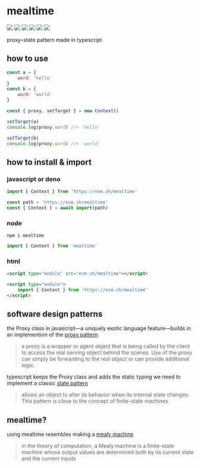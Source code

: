 # mealtime
[![](https://badgen.net/packagephobia/install/mealtime?icon=npm&label&color=black&scale=1.618)](https://www.npmjs.com/package/mealtime) [![](https://badgen.net/npm/types/tslib?icon=typescript&label&color=black&scale=1.618)](https://github.com/domrally/mealtime/blob/main/code/context.d.ts) [![](https://badgen.net/badge/license/Fair?color=black&scale=1.618)](https://github.com/domrally/mealtime/blob/main/LICENSE) [![](https://badgen.net/codeclimate/loc/domrally/mealtime?label=lines&color=black&scale=1.618)](https://github.com/domrally/mealtime/blob/main/code/context.ts) [![](https://badgen.net/github/status/domrally/mealtime?icon=github&label&color=black&scale=1.618)](https://github.com/domrally/mealtime/actions) [![](https://badgen.net/github/tag/domrally/mealtime?icon=git&label&color=black&scale=1.618)](https://github.com/domrally/mealtime/releases)

proxy–state pattern made in typescript

## how to use
```js
const a = {
    word: 'hello'
}
const b = {
    word: 'world'
}

const { proxy, setTarget } = new Context()

setTarget(a)
console.log(proxy.word) //> 'hello'

setTarget(b)
console.log(proxy.word) //> 'world'
```
## how to install & import
### javascript or deno
```js
import { Context } from 'https://esm.sh/mealtime'
```
```js
const path = 'https://esm.sh/mealtime'
const { Context } = await import(path)
```
### node
```
npm i mealtime
```
```js
import { Context } from 'mealtime'
```
### html
```html
<script type="module" src="esm.sh/mealtime"></script>
```
```html
<script type="module">
    import { Context } from 'https://esm.sh/mealtime'	
</script>
```

## software design patterns
the Proxy class in javascript—a uniquely exotic language feature—builds in an implemention of the [proxy pattern](https://en.wikipedia.org/wiki/Proxy_pattern)
> a proxy is a wrapper or agent object that is being called by the client to access the real serving object behind the scenes. Use of the proxy can simply be forwarding to the real object or can provide additional logic.

typescript keeps the Proxy class and adds the static typing we need to implement a classic [state pattern](https://en.wikipedia.org/wiki/state_pattern)
> allows an object to alter its behavior when its internal state changes. This pattern is close to the concept of finite-state machines

## mealtime?
using mealtime resembles making a [mealy machine](https://en.wikipedia.org/wiki/Mealy_machine)
> in the theory of computation, a Mealy machine is a finite-state machine whose output values are determined both by its current state and the current inputs
